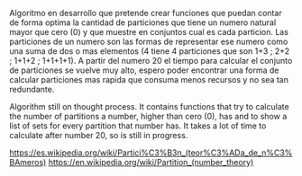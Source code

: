 Algoritmo en desarrollo que pretende crear funciones que puedan contar de forma optima la cantidad de particiones que tiene un numero natural mayor que cero (0) y que muestre en conjuntos cual es cada particion. Las particiones de un numero son las formas de representar ese numero como una suma de dos o mas elementos (4 tiene 4 particiones que son 1+3 ; 2+2 ; 1+1+2 ; 1+1+1+1). A partir del numero 20 el tiempo para calcular el conjunto de particiones se vuelve muy alto, espero poder encontrar una forma de calcular particiones mas rapida que consuma menos recursos y no sea tan redundante.

Algorithm still on thought process. It contains functions that try to calculate the number of partitions a number, higher than cero (0), has and to show a list of sets for every partition that number has. It takes a lot of time to calculate after number 20, so is still in progress.

https://es.wikipedia.org/wiki/Partici%C3%B3n_(teor%C3%ADa_de_n%C3%BAmeros)
https://en.wikipedia.org/wiki/Partition_(number_theory)
